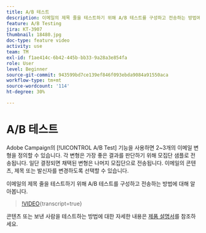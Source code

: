 ```yaml
---
title: A/B 테스트
description: 이메일의 제목 줄을 테스트하기 위해 A/B 테스트를 구성하고 전송하는 방법에 대해 알아봅니다.
feature: A/B Testing
jira: KT-3907
thumbnail: 18480.jpg
doc-type: feature video
activity: use
team: TM
exl-id: f1ae414c-6b42-445b-bb33-9a28a3e854fa
role: User
level: Beginner
source-git-commit: 943599bd7ce139ef846f093ebda9084a91550aca
workflow-type: tm+mt
source-wordcount: '114'
ht-degree: 30%

---
```


# A/B 테스트

Adobe Campaign의 [!UICONTROL A/B Test] 기능을 사용하면 2~3개의 이메일 변형을 정의할 수 있습니다. 각 변형은 가장 좋은 결과를 판단하기 위해 모집단 샘플로 전송됩니다. 일단 결정되면 채택된 변형은 나머지 모집단으로 전송됩니다. 이메일의 콘텐츠, 제목 또는 발신자를 변경하도록 선택할 수 있습니다.

이메일의 제목 줄을 테스트하기 위해 A/B 테스트를 구성하고 전송하는 방법에 대해 알아봅니다.

>[!VIDEO](https://video.tv.adobe.com/v/18480?learn=on){transcript=true}

콘텐츠 또는 보낸 사람을 테스트하는 방법에 대한 자세한 내용은 [제품 설명서](https://experienceleague.adobe.com/docs/campaign-standard/using/communication-channels/email-messages/designing-an-a-b-test-email.html)를 참조하세요.
